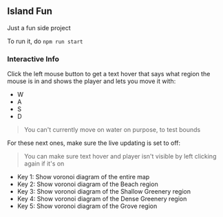 ## Island Fun
Just a fun side project 

To run it, do `npm run start`

### Interactive Info
Click the left mouse button to get a text hover that says what region the mouse is in 
and shows the player and lets you move it with:
- W
- A
- S
- D
> You can't currently move on water on purpose, to test bounds

For these next ones, make sure the live updating is set to off:
> You can make sure text hover and player isn't visible by left clicking again if it's on
- Key 1: Show voronoi diagram of the entire map
- Key 2: Show voronoi diagram of the Beach region
- Key 3: Show voronoi diagram of the Shallow Greenery region
- Key 4: Show voronoi diagram of the Dense Greenery region
- Key 5: Show voronoi diagram of the Grove region